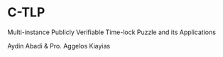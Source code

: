 # C-TLP
Multi-instance Publicly Verifiable Time-lock Puzzle and its Applications

Aydin Abadi & Pro. Aggelos Kiayias
